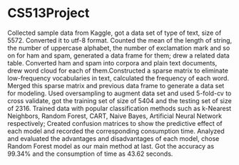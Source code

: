 # CS513Project
Collected sample data from Kaggle, got a data set of type of text, size of 5572. Converted it to utf-8 format. Counted the mean of the length of string, the number of uppercase alphabet, the number of exclamation mark and so on for ham and spam, generated a data frame for them; drew a related data table. Converted ham and spam into corpora and plain text documents, drew word cloud for each of them.Constructed a sparse matrix to eliminate low-frequency vocabularies in text, calculated the frequency of each word. Merged this sparse matrix and previous data frame to generate a data set for modeling. Used oversampling to augment data set and used 5-fold-cv to cross validate, got the training set of size of 5404 and the testing set of size of 2316. Trained data with popular classification methods such as k-Nearest Neighbors, Random Forest, CART, Naive Bayes, Artificial Neural Network respectively; Created confusion matrices to show the predictive effect of each model and recorded the corresponding consumption time. Analyzed and evaluated the advantages and disadvantages of each model, chose Random Forest model as our main method at last. Got the accuracy as 99.34% and the consumption of time as 43.62 seconds.
